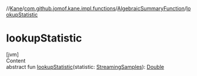 //[Kane](../../index.md)/[com.github.jomof.kane.impl.functions](../index.md)/[AlgebraicSummaryFunction](index.md)/[lookupStatistic](lookup-statistic.md)



# lookupStatistic  
[jvm]  
Content  
abstract fun [lookupStatistic](lookup-statistic.md)(statistic: [StreamingSamples](../../com.github.jomof.kane.impl/-streaming-samples/index.md)): [Double](https://kotlinlang.org/api/latest/jvm/stdlib/kotlin/-double/index.html)  



